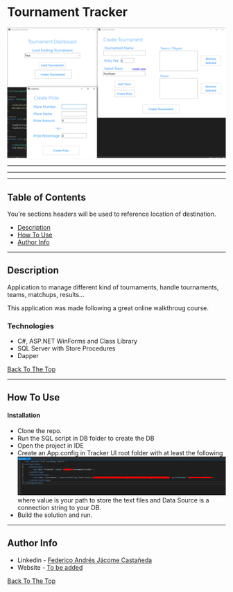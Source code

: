 # Tournament Tracker

![Project Image](./tournamentTracker.png)


---
---
---

## Table of Contents
You're sections headers will be used to reference location of destination.

- [Description](#description)
- [How To Use](#how-to-use)
- [Author Info](#author-info)

---

## Description

Application to manage different kind of tournaments, handle tournaments, teams, matchups, results...

This application was made following a great online walkthroug course.

### Technologies

- C#, ASP.NET WinForms and Class Library
- SQL Server with Store Procedures
- Dapper

[Back To The Top](#read-me-template)

---

## How To Use

#### Installation

- Clone the repo.
- Run the SQL script in DB folder to create the DB
- Open the project in IDE 
- Create an App.config in Tracker UI root folder with at least the following
![Project Image](./Appconfig.png)
where value is your path to store the text files and Data Source is a connection string to your DB.
- Build the solution and run.




---

## Author Info

- Linkedin - [Federico Andrés Jácome Castañeda](https://www.linkedin.com/in/federicojacome/k)
- Website - [To be added]()

[Back To The Top](#read-me-template)
